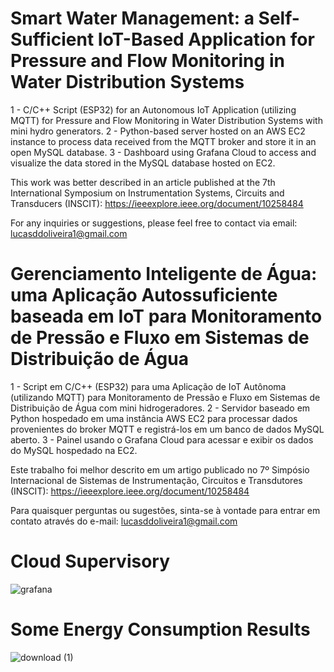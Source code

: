 # Smart Water Management: a Self-Sufficient IoT-Based Application for Pressure and Flow Monitoring in Water Distribution Systems

1 - C/C++ Script (ESP32) for an Autonomous IoT Application (utilizing MQTT) for Pressure and Flow Monitoring in Water Distribution Systems with mini hydro generators.
2 - Python-based server hosted on an AWS EC2 instance to process data received from the MQTT broker and store it in an open MySQL database.
3 - Dashboard using Grafana Cloud to access and visualize the data stored in the MySQL database hosted on EC2.

This work was better described in an article published at the 7th International Symposium on Instrumentation Systems, Circuits and Transducers (INSCIT): https://ieeexplore.ieee.org/document/10258484

For any inquiries or suggestions, please feel free to contact via email: lucasddoliveira1@gmail.com

# Gerenciamento Inteligente de Água: uma Aplicação Autossuficiente baseada em IoT para Monitoramento de Pressão e Fluxo em Sistemas de Distribuição de Água

1 - Script em C/C++ (ESP32) para uma Aplicação de IoT Autônoma (utilizando MQTT) para Monitoramento de Pressão e Fluxo em Sistemas de Distribuição de Água com mini hidrogeradores.
2 - Servidor baseado em Python hospedado em uma instância AWS EC2 para processar dados provenientes do broker MQTT e registrá-los em um banco de dados MySQL aberto.
3 - Painel usando o Grafana Cloud para acessar e exibir os dados do MySQL hospedado na EC2.

Este trabalho foi melhor descrito em um artigo publicado no 7º Simpósio Internacional de Sistemas de Instrumentação, Circuitos e Transdutores (INSCIT): https://ieeexplore.ieee.org/document/10258484

Para quaisquer perguntas ou sugestões, sinta-se à vontade para entrar em contato através do e-mail: lucasddoliveira1@gmail.com

# Cloud Supervisory

![grafana](https://github.com/lucasddoliveira/IoT-Self-Sufficient-Pressure-Flow-Monitoring/assets/85253035/766258b9-7410-4bfd-bd36-cac2ce9569c3) 

# Some Energy Consumption Results

![download (1)](https://github.com/lucasddoliveira/IoT-Self-Sufficient-Pressure-Flow-Monitoring/assets/85253035/b03d5b78-1df3-470c-9465-8e3475c93c23)


